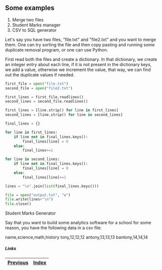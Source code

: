 ## Some examples

1. Merge two files
1. Student Marks manager
1. CSV to SQL generator

Let's say you have two files, "file.txt" and "file2.txt" and you want to merge them. One can try sorting the file and then copy pasting and running some duplicate removal program, or one can use Python.

First read both the files and create a dictionary. In that dictionary, we create an integer entry about each line, if it is not present in the dictionary keys, we add a value, otherwise we increment the value, that way, we can find out the duplicate values if needed.

```python
first_file = open("file.txt")
second_file = open("file2.txt")

first_lines = first_file.readlines()
second_lines = second_file.readlines()

first_lines = [line.strip() for line in first_lines]
second_lines = [line.strip() for line in second_lines] 

final_lines = {}

for line in first_lines:
    if line not in final_lines.keys():
        final_lines[line] = 0
    else:
        final_lines+=1

for line in second_lines:
    if line not in final_lines.keys():
        final_lines[line] = 0
    else:
        final_lines[line]+=1

lines = "\n".join(list(final_lines.keys()))

file = open("output.txt", "w")
file.write(lines+"\n")
file.close()
```

Student Marks Generator

Say that you want to build some analytics software for a school for some reason, you have the following data in a csv file:

name,science,math,history
tony,12,12,12
antony,13,13,13
bantony,14,14,14

##### Links

| [Previous](12modules_tasks.md) |  [Index](SUMMARY.md)
| ----| ----| 
